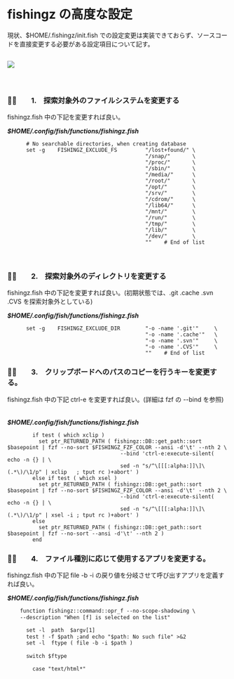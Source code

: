 # fishingz の高度な設定

現状、$HOME/.fishingz/init.fish での設定変更は実装できておらず、ソースコードを直接変更する必要がある設定項目について記す。

## <img src="http://placehold.jp/24/39aaff/ffffff/180x40.png?text=___future___">
　

### :dolphin::dolphin:　　1.　探索対象外のファイルシステムを変更する


fishingz.fish 中の下記を変更すれば良い。
　

***$HOME/.config/fish/functions/fishingz.fish***
```
      # No searchable directories, when creating database
      set -g    FISHINGZ_EXCLUDE_FS         "/lost+found/" \
                                            "/snap/"       \
                                            "/proc/"       \
                                            "/sbin/"       \
                                            "/media/"      \
                                            "/root/"       \
                                            "/opt/"        \
                                            "/srv/"        \
                                            "/cdrom/"      \
                                            "/lib64/"      \
                                            "/mnt/"        \
                                            "/run/"        \
                                            "/tmp/"        \
                                            "/lib/"        \
                                            "/dev/"        \
                                            ""    # End of list
```  

　

### :dolphin::dolphin:　　2.　探索対象外のディレクトリを変更する


fishingz.fish 中の下記を変更すれば良い。(初期状態では、.git .cache .svn .CVS を探索対象外としている)
　

***$HOME/.config/fish/functions/fishingz.fish***
```
      set -g    FISHINGZ_EXCLUDE_DIR        "-o -name '.git'"     \
                                            "-o -name '.cache'"   \
                                            "-o -name '.svn'"     \
                                            "-o -name '.CVS'"     \
                                            ""    # End of list
```


### :dolphin::dolphin:　　3.　クリップボードへのパスのコピーを行うキーを変更する。


fishingz.fish 中の下記 ctrl-e を変更すれば良い。(詳細は fzf の --bind を参照)
　

***$HOME/.config/fish/functions/fishingz.fish***
```
        if test ( which xclip )
          set ptr_RETURNED_PATH ( fishingz::DB::get_path::sort $basepoint | fzf --no-sort $FISHINGZ_FZF_COLOR --ansi -d'\t' --nth 2 \
                                    --bind 'ctrl-e:execute-silent( echo -n {} | \
                                    sed -n "s/^\[[[:alpha:]]\]\(.*\)/\1/p" | xclip   ; tput rc )+abort' )
        else if test ( which xsel )
          set ptr_RETURNED_PATH ( fishingz::DB::get_path::sort $basepoint | fzf --no-sort $FISHINGZ_FZF_COLOR --ansi -d'\t' --nth 2 \
                                    --bind 'ctrl-e:execute-silent( echo -n {} | \
                                    sed -n "s/^\[[[:alpha:]]\]\(.*\)/\1/p" | xsel -i ; tput rc )+abort' )
        else
          set ptr_RETURNED_PATH ( fishingz::DB::get_path::sort $basepoint | fzf --no-sort --ansi -d'\t' --nth 2 )
        end
```



### :dolphin::dolphin:　　4.　ファイル種別に応じて使用するアプリを変更する。


fishingz.fish 中の下記 file -b -i の戻り値を分岐させて呼び出すアプリを定義すれば良い。
　

***$HOME/.config/fish/functions/fishingz.fish***
```diff
    function fishingz::command::opr_f --no-scope-shadowing \
    --description "When [f] is selected on the list"

      set -l  path  $argv[1]
      test ! -f $path ;and echo "$path: No such file" >&2
      set -l  ftype ( file -b -i $path )
  
      switch $ftype

        case "text/html*"
        
```
